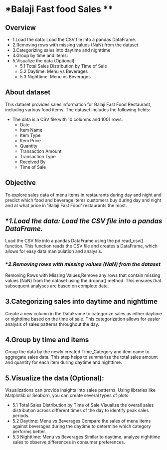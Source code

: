 # *Balaji Fast food Sales ** 

## **Overview** 
- 1.Load the data: Load the CSV file into a pandas DataFrame.
- 2.Removing rows with missing values (NaN) from the dataset
- 3.Categorizing sales into daytime and nighttime
- 4.Group by time and items:
- 5.Visualize the data (Optional):
  * 5.1 Total Sales Distribution by Time of Sale
  * 5.2 Daytime: Menu vs Beverages
  * 5.3 Nighttime: Menu vs Beverages

## **About dataset**           
This dataset provides sales information for Balaji Fast Food Restaurant, including various food items. The dataset includes the following fields:
- The data is a CSV file with 10 columns and 1001 rows.
    * Date
    * Item Name
    * Item Type
    * Item Price
    * Quantity
    * Transaction Amount
    * Transaction Type
    * Received By
    * Time of Sale
  

## **Objective**
 To explore sales data of menu items in restaurants during day and night and predict which food and beverage items customers buy during day and night and at what price in 'Balaji Fast Food' restaurants the most.

## **1.Load the data: Load the CSV file into a pandas DataFrame.*
Load the CSV file into a pandas DataFrame using the pd.read_csv() function. This function reads the CSV file and creates a DataFrame, which allows for easy data manipulation and analysis.

### **2.Removing rows with missing values (NaN) from the dataset*
Removing Rows with Missing Values,Remove any rows that contain missing values (NaN) from the dataset using the dropna() method. This ensures that subsequent analyses are based on complete data.

## 3.Categorizing sales into daytime and nighttime
Create a new column in the DataFrame to categorize sales as either daytime or nighttime based on the time of sale. This categorization allows for easier analysis of sales patterns throughout the day.

## 4.Group by time and items
Group the data by the newly created Time_Category and item name to aggregate sales data. This step helps to summarize the total sales amount and quantity for each item during daytime and nighttime.

## 5.Visualize the data (Optional):
Visualizations can provide insights into sales patterns. Using libraries like Matplotlib or Seaborn, you can create several types of plots:
  * 5.1 Total Sales Distribution by Time of Sale
  Visualize the overall sales distribution across different times of the day to identify peak sales periods.
  * 5.2 Daytime: Menu vs Beverages
  Compare the sales of menu items against beverages during the daytime to determine which category performs better.
  * 5.3 Nighttime: Menu vs Beverages
  Similar to daytime, analyze nighttime sales to observe differences in consumer preferences.





 